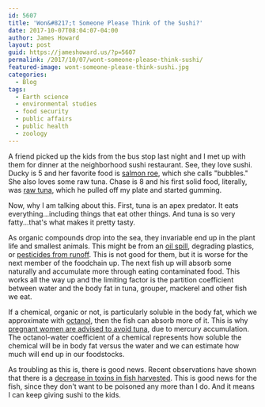 ```yaml
---
id: 5607
title: 'Won&#8217;t Someone Please Think of the Sushi?'
date: 2017-10-07T08:04:07-04:00
author: James Howard
layout: post
guid: https://jameshoward.us/?p=5607
permalink: /2017/10/07/wont-someone-please-think-sushi/
featured-image: wont-someone-please-think-sushi.jpg
categories:
  - Blog
tags:
  - Earth science
  - environmental studies
  - food security
  - public affairs
  - public health
  - zoology
---
```

A friend picked up the kids from the bus stop last night and I met
up with them for dinner at the neighborhood sushi restaurant.  See,
they love sushi.  Ducky is 5 and her favorite food is [salmon
roe](http://www.seriouseats.com/2011/07/the-nasty-bits-salmon-roe-with-scrambled-eggs.html),
which she calls "bubbles."  She also loves some raw tuna.  Chase
is 8 and his first solid food, literally, was [raw
tuna](https://www.thespruce.com/tuna-sashimi-with-daikon-and-ginger-1300697),
which he pulled off my plate and started gumming.

Now, why I am talking about this.  First, tuna is an apex predator.
It eats everything...including things that eat other things.  And
tuna is so very fatty...that's what makes it pretty tasty.

As organic compounds drop into the sea, they invariable end up in
the plant life and smallest animals.  This might be from an [oil
spill](https://www.ajol.info/index.php/ari/article/view/40763),
degrading plastics, or [pesticides from
runoff](http://www.fao.org/docrep/w2598e/w2598e07.htm). This is not
good for them, but it is worse for the next member of the foodchain
up. The next fish up will absorb some naturally and accumulate more
through eating contaminated food.  This works all the way up and
the limiting factor is the partition coefficient between water and
the body fat in tuna, grouper, mackerel and other fish we eat.

If a chemical, organic or not, is particularly soluble in the body
fat, which we approximate with
[octanol](https://en.wikipedia.org/wiki/Octanol), then the fish can
absorb more of it.  This is why [pregnant women are advised to avoid
tuna](https://well.blogs.nytimes.com/2015/03/02/should-pregnant-women-eat-more-tuna/),
due to mercury accumulation.  The octanol-water coefficient of a
chemical represents how soluble the chemical will be in body fat
versus the water and we can estimate how much will end up in our
foodstocks.

As troubling as this is, there is good news.  Recent observations
have shown that there is a [decrease in toxins in fish
harvested](http://www.latimes.com/science/la-me-fish-toxins-20160208-story.html).
This is good news for the fish, since they don't want to be poisoned
any more than I do.  And it means I can keep giving sushi to the
kids.

